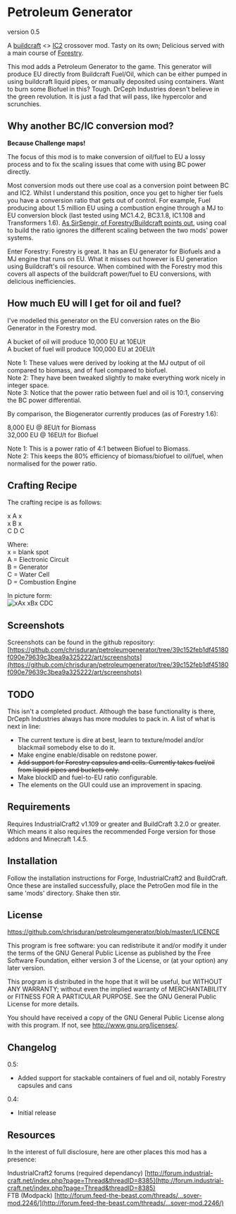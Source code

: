 Petroleum Generator
===================

version 0.5

A [buildcraft](http://www.mod-buildcraft.com)  <> [IC2](http://www.industrial-craft.net) crossover mod. 
Tasty on its own; Delicious served with a main course of [Forestry](http://forestry.sengir.net/wiki/).

This mod adds a Petroleum Generator to the game. This generator will produce EU directly from Buildcraft Fuel/Oil, which can be either pumped in using buildcraft liquid pipes, or manually deposited using containers. Want to burn some Biofuel in this? Tough. DrCeph Industries doesn't believe in the green revolution. It is just a fad that will pass, like hypercolor and scrunchies.

Why another BC/IC conversion mod?
---------------------------------

**Because Challenge maps!**

The focus of this mod is to make conversion of oil/fuel to EU a lossy process and to fix the scaling issues that come with using BC power directly.

Most conversion mods out there use coal as a conversion point between BC and IC2. Whilst I understand this position, once you get to higher tier fuels you have a conversion ratio that gets out of control. For example, Fuel producing about 1.5 million EU using a combustion engine through a MJ to EU conversion block (last tested using MC1.4.2, BC3.1.8, IC1.108 and Transformers 1.6). [As SirSengir, of Forestry/Buildcraft points out](http://www.mod-buildcraft.com/forums/topic/inefficient-power-conversion/), using coal to build the ratio ignores the different scaling between the two mods' power systems.

Enter Forestry: Forestry is great. It has an EU generator for Biofuels and a MJ engine that runs on EU. What it misses out however is EU generation using Buildcraft's oil resource. When combined with the Forestry mod this covers all aspects of the buildcraft power/fuel to EU conversions, with delicious inefficiencies. 

How much EU will I get for oil and fuel?
----------------------------------------

I've modelled this generator on the EU conversion rates on the Bio Generator in the Forestry mod. 

A bucket of oil will produce 10,000 EU at 10EU/t  
A bucket of fuel will produce 100,000 EU at 20EU/t  

Note 1: These values were derived by looking at the MJ output of oil compared to biomass, and of fuel compared to biofuel.   
Note 2: They have been tweaked slightly to make everything work nicely in integer space.  
Note 3: Notice that the power ratio between fuel and oil is 10:1, conserving the BC power differential.  

By comparison, the Biogenerator currently produces (as of Forestry 1.6):  

8,000 EU @ 8EU/t for Biomass  
32,000 EU @ 16EU/t for Biofuel  

Note 1: This is a power ratio of 4:1 between Biofuel to Biomass.  
Note 2: This keeps the 80% efficiency of biomass/biofuel to oil/fuel, when normalised for the power ratio.  

Crafting Recipe
---------------
The crafting recipe is as follows:

x A x  
x B x  
C D C  
  
Where:  
x = blank spot  
A = Electronic Circuit  
B = Generator  
C = Water Cell  
D = Combustion Engine  

In picture form:  
![xAx xBx CDC](https://raw.github.com/chrisduran/petroleumgenerator/5eb0aa755571616cefb5d49f271a6a7a0865d304/art/screenshots/crafting.png)

Screenshots
-----------

Screenshots can be found in the github repository: [https://github.com/chrisduran/petroleumgenerator/tree/39c152feb1df45180f090e79639c3bea9a325222/art/screenshots](https://github.com/chrisduran/petroleumgenerator/tree/39c152feb1df45180f090e79639c3bea9a325222/art/screenshots)

TODO
----

This isn't a completed product. Although the base functionality is there, DrCeph Industries always has more modules to pack in. A list of what is next in line:

* The current texture is dire at best, learn to texture/model and/or blackmail somebody else to do it.
* Make engine enable/disable on redstone power.
* ~~Add support for Forestry capsules and cells. Currently takes fuel/oil from liquid pipes and buckets only.~~
* Make blockID and fuel-to-EU ratio configurable.
* The elements on the GUI could use an improvement in spacing.

Requirements
------------

Requires IndustrialCraft2 v1.109 or greater and BuildCraft 3.2.0 or greater. Which means it also requires the recommended Forge version for those addons and Minecraft 1.4.5.

Installation
------------

Follow the installation instructions for Forge, IndustrialCraft2 and BuildCraft. Once these are installed successfully, place the PetroGen mod file in the same 'mods' directory. Shake then stir.

License
-------

https://github.com/chrisduran/petroleumgenerator/blob/master/LICENCE

This program is free software: you can redistribute it and/or modify it under the terms of the GNU General Public License as published by the Free Software Foundation, either version 3 of the License, or (at your option) any later version.

This program is distributed in the hope that it will be useful, but WITHOUT ANY WARRANTY; without even the implied warranty of MERCHANTABILITY or FITNESS FOR A PARTICULAR PURPOSE.  See the GNU General Public License for more details.

You should have received a copy of the GNU General Public License along with this program.  If not, see <http://www.gnu.org/licenses/>.

Changelog
---------

0.5:
* Added support for stackable containers of fuel and oil, notably Forestry capsules and cans

0.4:
* Initial release

Resources
---------
In the interest of full disclosure, here are other places this mod has a presence:

IndustrialCraft2 forums (required dependancy) [http://forum.industrial-craft.net/index.php?page=Thread&threadID=8385](http://forum.industrial-craft.net/index.php?page=Thread&threadID=8385)  
FTB (Modpack) [http://forum.feed-the-beast.com/threads/…sover-mod.2246/](http://forum.feed-the-beast.com/threads/…sover-mod.2246/)  